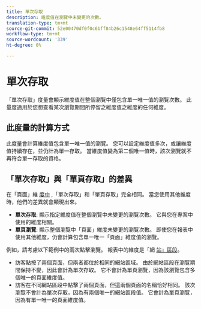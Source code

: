 ```yaml
---
title: 單次存取
description: 維度值在瀏覽中未變更的次數。
translation-type: tm+mt
source-git-commit: 52e00470df0f0c6bff84b26c1548e64ff5114fb8
workflow-type: tm+mt
source-wordcount: '339'
ht-degree: 0%

---
```



# 單次存取

「單次存取」度量會顯示維度值在整個瀏覽中僅包含單一唯一值的瀏覽次數。 此量度適用於您想查看某次瀏覽期間所停留之維度值之維度的任何維度。

## 此度量的計算方式

此度量會計算維度值包含單一唯一值的瀏覽。 您可以設定維度值多次，或讓維度值持續存在，並仍計為單一存取。 當維度值變為第二個唯一值時，該次瀏覽就不再符合單一存取的資格。

## 「單次存取」與「單頁存取」的差異

在「頁面」維 [度中](../dimensions/page.md) ,「單次存取」和「單頁存取」完全相同。 當您使用其他維度時，他們的差異就會顯現出來。

* **單次存取**: 顯示指定維度值在整個瀏覽中未變更的瀏覽次數。 它與您在專案中使用的維度相關。
* **單頁瀏覽**: 顯示整個瀏覽中「頁面」維度未變更的瀏覽次數。 即使您在報表中使用其他維度，仍會計算包含單一唯一「頁面」維度值的瀏覽。

例如，請考慮以下範例中的兩次點擊瀏覽。 報表中的維度是「網 [站」區段](../dimensions/site-section.md)。

* 訪客點按了兩個頁面，但兩者都位於相同的網站區域。 由於網站區段在瀏覽期間保持不變，因此會計為單次存取。 它不會計為單頁瀏覽，因為該瀏覽包含多個唯一的頁面維度值。
* 訪客在不同網站區段中點擊了兩個頁面，但這兩個頁面的名稱恰好相同。 該次瀏覽不會計為單次存取，因為有兩個唯一的網站區段值。 它會計為單頁瀏覽，因為有單一唯一的頁面維度值。

